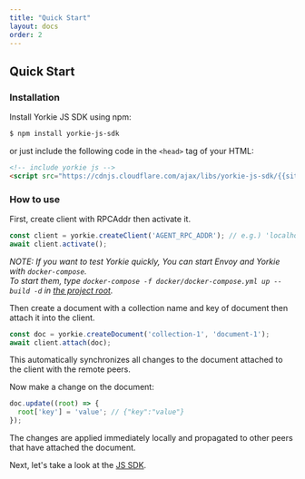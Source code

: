 ```yaml
---
title: "Quick Start"
layout: docs
order: 2
---
```


## Quick Start

### Installation

Install Yorkie JS SDK using npm:

```bash
$ npm install yorkie-js-sdk
```

or just include the following code in the `<head>` tag of your HTML:
```html
<!-- include yorkie js -->
<script src="https://cdnjs.cloudflare.com/ajax/libs/yorkie-js-sdk/{{site.version}}/yorkie-js-sdk.js"></script>
```

### How to use

First, create client with RPCAddr then activate it.
```javascript
const client = yorkie.createClient('AGENT_RPC_ADDR'); // e.g.) 'localhost:8080'
await client.activate();
```

*NOTE: If you want to test Yorkie quickly, You can start Envoy and Yorkie with `docker-compose`.<br>
To start them, type `docker-compose -f docker/docker-compose.yml up --build -d` in [the project root](https://github.com/yorkie-team/yorkie-js-sdk).*

Then create a document with a collection name and key of document then attach it into the client.

```javascript
const doc = yorkie.createDocument('collection-1', 'document-1');
await client.attach(doc);
```

This automatically synchronizes all changes to the document attached to the client with the remote peers.

Now make a change on the document:
```javascript
doc.update((root) => {
  root['key'] = 'value'; // {"key":"value"}
});
```

The changes are applied immediately locally and propagated to other peers that have attached the document.

Next, let's take a look at the [JS SDK](./js-sdk).

